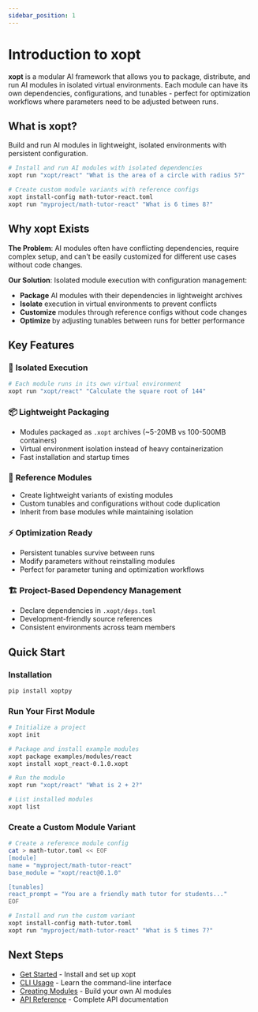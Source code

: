 ```yaml
---
sidebar_position: 1
---
```


# Introduction to xopt

**xopt** is a modular AI framework that allows you to package, distribute, and run AI modules in isolated virtual environments. Each module can have its own dependencies, configurations, and tunables - perfect for optimization workflows where parameters need to be adjusted between runs.

## What is xopt?

Build and run AI modules in lightweight, isolated environments with persistent configuration.

```bash
# Install and run AI modules with isolated dependencies
xopt run "xopt/react" "What is the area of a circle with radius 5?"

# Create custom module variants with reference configs
xopt install-config math-tutor-react.toml
xopt run "myproject/math-tutor-react" "What is 6 times 8?"
```

## Why xopt Exists

**The Problem**: AI modules often have conflicting dependencies, require complex setup, and can't be easily customized for different use cases without code changes.

**Our Solution**: Isolated module execution with configuration management:
- **Package** AI modules with their dependencies in lightweight archives
- **Isolate** execution in virtual environments to prevent conflicts
- **Customize** modules through reference configs without code changes
- **Optimize** by adjusting tunables between runs for better performance

## Key Features

### 🔧 **Isolated Execution**
```bash
# Each module runs in its own virtual environment
xopt run "xopt/react" "Calculate the square root of 144"
```

### 📦 **Lightweight Packaging**
- Modules packaged as `.xopt` archives (~5-20MB vs 100-500MB containers)
- Virtual environment isolation instead of heavy containerization
- Fast installation and startup times

### 🧩 **Reference Modules**
- Create lightweight variants of existing modules
- Custom tunables and configurations without code duplication
- Inherit from base modules while maintaining isolation

### ⚡ **Optimization Ready**
- Persistent tunables survive between runs
- Modify parameters without reinstalling modules
- Perfect for parameter tuning and optimization workflows

### 🏗️ **Project-Based Dependency Management**
- Declare dependencies in `.xopt/deps.toml`
- Development-friendly source references
- Consistent environments across team members

## Quick Start

### Installation

```bash
pip install xoptpy
```

### Run Your First Module

```bash
# Initialize a project
xopt init

# Package and install example modules
xopt package examples/modules/react
xopt install xopt_react-0.1.0.xopt

# Run the module
xopt run "xopt/react" "What is 2 + 2?"

# List installed modules
xopt list
```

### Create a Custom Module Variant

```bash
# Create a reference module config
cat > math-tutor.toml << EOF
[module]
name = "myproject/math-tutor-react"
base_module = "xopt/react@0.1.0"

[tunables]
react_prompt = "You are a friendly math tutor for students..."
EOF

# Install and run the custom variant
xopt install-config math-tutor.toml
xopt run "myproject/math-tutor-react" "What is 5 times 7?"
```

## Next Steps

- [Get Started](./getting-started) - Install and set up xopt
- [CLI Usage](./cli-usage) - Learn the command-line interface
- [Creating Modules](./creating-modules) - Build your own AI modules
- [API Reference](./api/overview) - Complete API documentation
